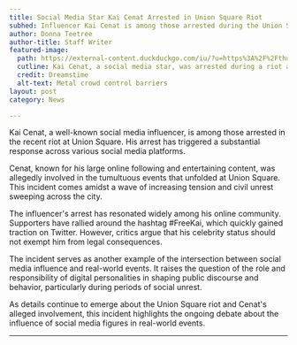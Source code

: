 ```yaml
---
title: Social Media Star Kai Cenat Arrested in Union Square Riot
subhed: Influencer Kai Cenat is among those arrested during the Union Square riot, generating significant social media response.
author: Donna Teetree
author-title: Staff Writer
featured-image: 
  path: https://external-content.duckduckgo.com/iu/?u=https%3A%2F%2Fthumbs.dreamstime.com%2Fb%2Fcrowd-barriers-detail-29205567.jpg&f=1&nofb=1&ipt=794608e9094bceae32265f70506c905f6648065f09dd9a45fc33472c2b35a0e8&ipo=images
  cutline: Kai Cenat, a social media star, was arrested during a riot at Union Square.
  credit: Dreamstime
  alt-text: Metal crowd control barriers
layout: post
category: News

---
```


Kai Cenat, a well-known social media influencer, is among those arrested in the recent riot at Union Square. His arrest has triggered a substantial response across various social media platforms.

Cenat, known for his large online following and entertaining content, was allegedly involved in the tumultuous events that unfolded at Union Square. This incident comes amidst a wave of increasing tension and civil unrest sweeping across the city.

The influencer's arrest has resonated widely among his online community. Supporters have rallied around the hashtag #FreeKai, which quickly gained traction on Twitter. However, critics argue that his celebrity status should not exempt him from legal consequences.

The incident serves as another example of the intersection between social media influence and real-world events. It raises the question of the role and responsibility of digital personalities in shaping public discourse and behavior, particularly during periods of social unrest.

As details continue to emerge about the Union Square riot and Cenat's alleged involvement, this incident highlights the ongoing debate about the influence of social media figures in real-world events.

---